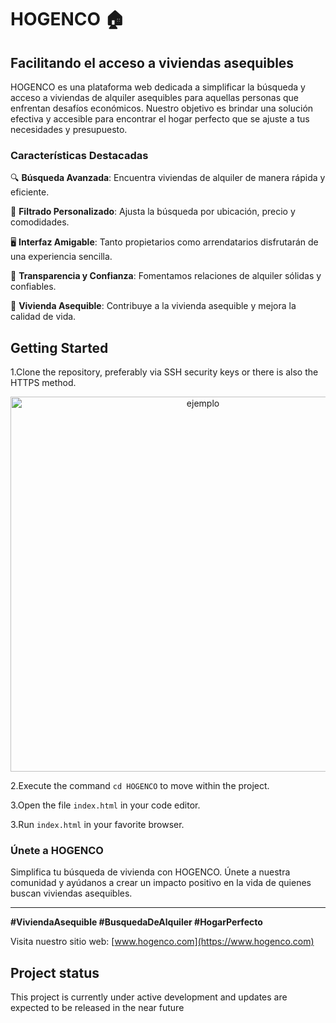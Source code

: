 # HOGENCO 🏠

## Facilitando el acceso a viviendas asequibles

HOGENCO es una plataforma web dedicada a simplificar la búsqueda y acceso a viviendas de alquiler asequibles para aquellas personas que enfrentan desafíos económicos. Nuestro objetivo es brindar una solución efectiva y accesible para encontrar el hogar perfecto que se ajuste a tus necesidades y presupuesto.

### Características Destacadas

🔍 **Búsqueda Avanzada**: Encuentra viviendas de alquiler de manera rápida y eficiente.

🎯 **Filtrado Personalizado**: Ajusta la búsqueda por ubicación, precio y comodidades.

🖥️ **Interfaz Amigable**: Tanto propietarios como arrendatarios disfrutarán de una experiencia sencilla.

🤝 **Transparencia y Confianza**: Fomentamos relaciones de alquiler sólidas y confiables.

🏡 **Vivienda Asequible**: Contribuye a la vivienda asequible y mejora la calidad de vida.

## Getting Started

1.Clone the repository, preferably via SSH security keys or there is also the HTTPS method.

<p align="center"><img src="https://happygitwithr.com/img/github-https-or-ssh-url-annotated.png" width="600" alt="ejemplo"></p>

2.Execute the command ```cd HOGENCO``` to move within the project.

3.Open the file ```index.html``` in your code editor.

3.Run ```index.html``` in your favorite browser.

### Únete a HOGENCO

Simplifica tu búsqueda de vivienda con HOGENCO. Únete a nuestra comunidad y ayúdanos a crear un impacto positivo en la vida de quienes buscan viviendas asequibles.

---

**#ViviendaAsequible #BusquedaDeAlquiler #HogarPerfecto**

Visita nuestro sitio web: [www.hogenco.com](https://www.hogenco.com)

## Project status

This project is currently under active development and updates are expected to be released in the near future


